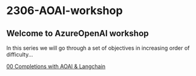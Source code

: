 # 2306-AOAI-workshop


## Welcome to AzureOpenAI workshop
In this series we will go through a set of objectives in increasing order of difficulty...

[00 Completions with AOAI & Langchain](./Completions%20with%20AOAI%20%26%20Langchain.ipynb)
